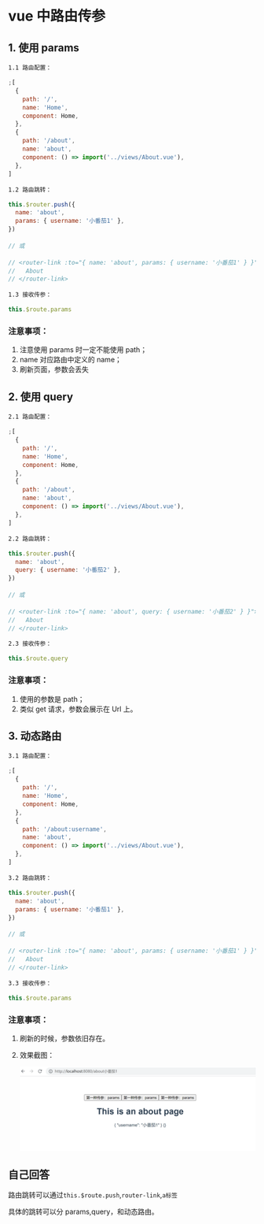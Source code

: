# vue 中路由传参

## 1. 使用 params

`1.1 路由配置：`

```js
;[
  {
    path: '/',
    name: 'Home',
    component: Home,
  },
  {
    path: '/about',
    name: 'about',
    component: () => import('../views/About.vue'),
  },
]
```

`1.2 路由跳转：`

```js
this.$router.push({
  name: 'about',
  params: { username: '小番茄1' },
})

// 或

// <router-link :to="{ name: 'about', params: { username: '小番茄1' } }">
//   About
// </router-link>
```

`1.3 接收传参：`

```js
this.$route.params
```

### 注意事项：

1.  注意使用 params 时一定不能使用 path；
2.  name 对应路由中定义的 name；
3.  刷新页面，参数会丢失

## 2. 使用 query

`2.1 路由配置：`

```js
;[
  {
    path: '/',
    name: 'Home',
    component: Home,
  },
  {
    path: '/about',
    name: 'about',
    component: () => import('../views/About.vue'),
  },
]
```

`2.2 路由跳转：`

```js
this.$router.push({
  name: 'about',
  query: { username: '小番茄2' },
})

// 或

// <router-link :to="{ name: 'about', query: { username: '小番茄2' } }">
//   About
// </router-link>
```

`2.3 接收传参：`

```js
this.$route.query
```

### 注意事项：

1.  使用的参数是 path；
2.  类似 get 请求，参数会展示在 Url 上。

## 3. 动态路由

`3.1 路由配置：`

```js
;[
  {
    path: '/',
    name: 'Home',
    component: Home,
  },
  {
    path: '/about:username',
    name: 'about',
    component: () => import('../views/About.vue'),
  },
]
```

`3.2 路由跳转：`

```js
this.$router.push({
  name: 'about',
  params: { username: '小番茄1' },
})

// 或

// <router-link :to="{ name: 'about', params: { username: '小番茄1' } }">
//   About
// </router-link>
```

`3.3 接收传参：`

```js
this.$route.params
```

### 注意事项：

1. 刷新的时候，参数依旧存在。

2. 效果截图：

   ![image-20221202155856027](../../.vuepress/public/bookImages/01.vue中路由传参/image-20221202155856027.png)

## 自己回答

路由跳转可以通过`this.$route.push`,`router-link`,`a标签`

具体的跳转可以分 params,query，和动态路由。
